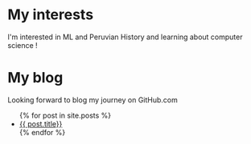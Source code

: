 
# My interests
I'm interested in ML and Peruvian History and learning about computer science ! 

# My blog
Looking forward to blog my journey on GitHub.com 

<ul>
  {% for post in site.posts %}
   <li>
     <a href = "{{post.url}}" > {{ post.title}} </a>
   </li>
  {% endfor %}
</ul>